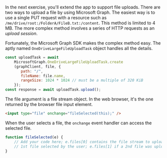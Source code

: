 In the next exercise, you'll extend the app to support file uploads. There are two ways to upload a file by using Microsoft Graph. The easiest way is to use a single PUT request with a resource such as `/me/drive/root:/FolderA/FileB.txt:/content`. This method is limited to 4 MB. The more complex method involves a series of HTTP requests as an *upload session*.

Fortunately, the Microsoft Graph SDK makes the complex method easy. The aptly named `OneDriveLargeFileUploadTask` object handles all the details.

```javascript
const uploadTask = await
    MicrosoftGraph.OneDriveLargeFileUploadTask.create
    (graphClient, file, {
       path: "/",
       fileName: file.name,
       rangeSize: 1024 * 1024 // must be a multiple of 320 KiB
    });
const response = await uploadTask.upload();
```

The file argument is a file stream object. In the web browser, it's the one returned by the browser file input element.

```html
<input type="file" onchange="fileSelected(this);" />
```

When the user selects a file, the `onchange` event handler can access the selected file.

```javascript
function fileSelected(e) {
    // Add your code here; e.files[0] contains the file stream to upload the 
    // 1st file selected by the user; e.files[1] if a 2nd file was uploaded etc.
}
```